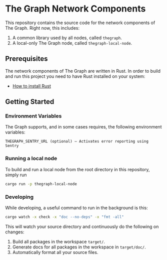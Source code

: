 # The Graph Network Components

This repository contains the source code for the network components of The Graph.
Right now, this includes:

1. A common library used by all nodes, called `thegraph`.
2. A local-only The Graph node, called `thegraph-local-node`.

## Prerequisites

The network components of The Graph are written in Rust. In order to build and
run this project you need to have Rust installed on your system:

* [How to install Rust](https://www.rust-lang.org/en-US/install.html)

## Getting Started

### Environment Variables

The Graph supports, and in some cases requires, the following environment variables:

```
THEGRAPH_SENTRY_URL (optional) — Activates error reporting using Sentry
```

### Running a local node

To build and run a local node from the root directory in this repository, simply run
```sh
cargo run -p thegraph-local-node
````

### Developing

While developing, a useful command to run in the background is this:
```sh
cargo watch -x check -x "doc --no-deps" -x "fmt -all"
```
This will watch your source directory and continuously do the following on changes:

1. Build all packages in the workspace `target/`.
2. Generate docs for all packages in the workspace in `target/doc/`.
3. Automatically format all your source files.
